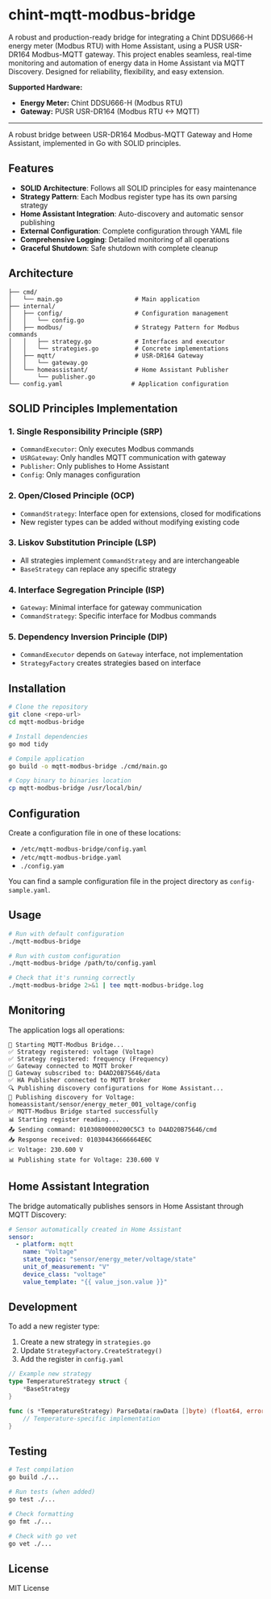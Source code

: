 # chint-mqtt-modbus-bridge

A robust and production-ready bridge for integrating a Chint DDSU666-H energy meter (Modbus RTU) with Home Assistant, using a PUSR USR-DR164 Modbus-MQTT gateway. This project enables seamless, real-time monitoring and automation of energy data in Home Assistant via MQTT Discovery. Designed for reliability, flexibility, and easy extension.

**Supported Hardware:**

- **Energy Meter:** Chint DDSU666-H (Modbus RTU)
- **Gateway:** PUSR USR-DR164 (Modbus RTU <-> MQTT)

---

A robust bridge between USR-DR164 Modbus-MQTT Gateway and Home Assistant, implemented in Go with SOLID principles.

## Features

- **SOLID Architecture**: Follows all SOLID principles for easy maintenance
- **Strategy Pattern**: Each Modbus register type has its own parsing strategy
- **Home Assistant Integration**: Auto-discovery and automatic sensor publishing
- **External Configuration**: Complete configuration through YAML file
- **Comprehensive Logging**: Detailed monitoring of all operations
- **Graceful Shutdown**: Safe shutdown with complete cleanup

## Architecture

```
├── cmd/
│   └── main.go                    # Main application
├── internal/
│   ├── config/                    # Configuration management
│   │   └── config.go
│   ├── modbus/                    # Strategy Pattern for Modbus commands
│   │   ├── strategy.go            # Interfaces and executor
│   │   └── strategies.go          # Concrete implementations
│   ├── mqtt/                      # USR-DR164 Gateway
│   │   └── gateway.go
│   └── homeassistant/             # Home Assistant Publisher
│       └── publisher.go
└── config.yaml                   # Application configuration
```

## SOLID Principles Implementation

### 1. Single Responsibility Principle (SRP)

- `CommandExecutor`: Only executes Modbus commands
- `USRGateway`: Only handles MQTT communication with gateway
- `Publisher`: Only publishes to Home Assistant
- `Config`: Only manages configuration

### 2. Open/Closed Principle (OCP)

- `CommandStrategy`: Interface open for extensions, closed for modifications
- New register types can be added without modifying existing code

### 3. Liskov Substitution Principle (LSP)

- All strategies implement `CommandStrategy` and are interchangeable
- `BaseStrategy` can replace any specific strategy

### 4. Interface Segregation Principle (ISP)

- `Gateway`: Minimal interface for gateway communication
- `CommandStrategy`: Specific interface for Modbus commands

### 5. Dependency Inversion Principle (DIP)

- `CommandExecutor` depends on `Gateway` interface, not implementation
- `StrategyFactory` creates strategies based on interface

## Installation

```bash
# Clone the repository
git clone <repo-url>
cd mqtt-modbus-bridge

# Install dependencies
go mod tidy

# Compile application
go build -o mqtt-modbus-bridge ./cmd/main.go

# Copy binary to binaries location
cp mqtt-modbus-bridge /usr/local/bin/
```

## Configuration

Create a configuration file in one of these locations:

- `/etc/mqtt-modbus-bridge/config.yaml`
- `/etc/mqtt-modbus-bridge.yaml`
- `./config.yam`

You can find a sample configuration file in the project directory as `config-sample.yaml`.

## Usage

```bash
# Run with default configuration
./mqtt-modbus-bridge

# Run with custom configuration
./mqtt-modbus-bridge /path/to/config.yaml

# Check that it's running correctly
./mqtt-modbus-bridge 2>&1 | tee mqtt-modbus-bridge.log
```

## Monitoring

The application logs all operations:

```
🚀 Starting MQTT-Modbus Bridge...
✅ Strategy registered: voltage (Voltage)
✅ Strategy registered: frequency (Frequency)
✅ Gateway connected to MQTT broker
📡 Gateway subscribed to: D4AD20B75646/data
✅ HA Publisher connected to MQTT broker
🔍 Publishing discovery configurations for Home Assistant...
📡 Publishing discovery for Voltage: homeassistant/sensor/energy_meter_001_voltage/config
✅ MQTT-Modbus Bridge started successfully
📊 Starting register reading...
📤 Sending command: 01030800000200C5C3 to D4AD20B75646/cmd
📥 Response received: 010304436666664E6C
📈 Voltage: 230.600 V
📊 Publishing state for Voltage: 230.600 V
```

## Home Assistant Integration

The bridge automatically publishes sensors in Home Assistant through MQTT Discovery:

```yaml
# Sensor automatically created in Home Assistant
sensor:
  - platform: mqtt
    name: "Voltage"
    state_topic: "sensor/energy_meter/voltage/state"
    unit_of_measurement: "V"
    device_class: "voltage"
    value_template: "{{ value_json.value }}"
```

## Development

To add a new register type:

1. Create a new strategy in `strategies.go`
2. Update `StrategyFactory.CreateStrategy()`
3. Add the register in `config.yaml`

```go
// Example new strategy
type TemperatureStrategy struct {
    *BaseStrategy
}

func (s *TemperatureStrategy) ParseData(rawData []byte) (float64, error) {
    // Temperature-specific implementation
}
```

## Testing

```bash
# Test compilation
go build ./...

# Run tests (when added)
go test ./...

# Check formatting
go fmt ./...

# Check with go vet
go vet ./...
```

## License

MIT License
